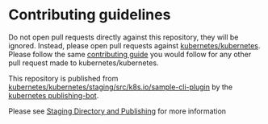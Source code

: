 # Contributing guidelines

Do not open pull requests directly against this repository, they will be ignored. Instead, please open pull requests against [kubernetes/kubernetes](https://git.github.com/sanposhiho/kubernetes/).  Please follow the same [contributing guide](https://git.github.com/sanposhiho/kubernetes/CONTRIBUTING.md) you would follow for any other pull request made to kubernetes/kubernetes.

This repository is published from [kubernetes/kubernetes/staging/src/k8s.io/sample-cli-plugin](https://git.github.com/sanposhiho/kubernetes/staging/src/k8s.io/sample-cli-plugin) by the [kubernetes publishing-bot](https://git.k8s.io/publishing-bot).

Please see [Staging Directory and Publishing](https://git.k8s.io/community/contributors/devel/sig-architecture/staging.md) for more information
